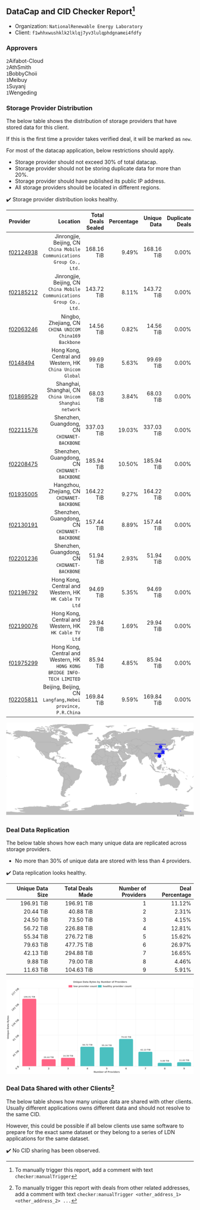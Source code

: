 ## DataCap and CID Checker Report[^1]
 - Organization: `NationalRenewable Energy Laboratory`
 - Client: `f1whhxwushklk2lklqj7yv3lulqphdgnamei4fdfy`
### Approvers
`2`Aifabot-Cloud<br/>`2`AthSmith<br/>`1`BobbyChoii<br/>`1`Meibuy<br/>`1`Suyanj<br/>`1`Wengeding

### Storage Provider Distribution
The below table shows the distribution of storage providers that have stored data for this client.

If this is the first time a provider takes verified deal, it will be marked as `new`.

For most of the datacap application, below restrictions should apply.
 - Storage provider should not exceed 30% of total datacap.
 - Storage provider should not be storing duplicate data for more than 20%.
 - Storage provider should have published its public IP address.
 - All storage providers should be located in different regions.

✔️ Storage provider distribution looks healthy.

| Provider                                              |                                                                    Location | Total Deals Sealed | Percentage | Unique Data | Duplicate Deals |
| :---------------------------------------------------- | --------------------------------------------------------------------------: | -----------------: | ---------: | ----------: | --------------: |
| [f02124938](https://filfox.info/en/address/f02124938) |   Jinrongjie, Beijing, CN<br/>`China Mobile Communications Group Co., Ltd.` |         168.16 TiB |      9.49% |  168.16 TiB |           0.00% |
| [f02185212](https://filfox.info/en/address/f02185212) |   Jinrongjie, Beijing, CN<br/>`China Mobile Communications Group Co., Ltd.` |         143.72 TiB |      8.11% |  143.72 TiB |           0.00% |
| [f02063246](https://filfox.info/en/address/f02063246) |                   Ningbo, Zhejiang, CN<br/>`CHINA UNICOM China169 Backbone` |          14.56 TiB |      0.82% |   14.56 TiB |           0.00% |
| [f0148494](https://filfox.info/en/address/f0148494)   |                Hong Kong, Central and Western, HK<br/>`China Unicom Global` |          99.69 TiB |      5.63% |   99.69 TiB |           0.00% |
| [f01869529](https://filfox.info/en/address/f01869529) |                  Shanghai, Shanghai, CN<br/>`China Unicom Shanghai network` |          68.03 TiB |      3.84% |   68.03 TiB |           0.00% |
| [f02211576](https://filfox.info/en/address/f02211576) |                             Shenzhen, Guangdong, CN<br/>`CHINANET-BACKBONE` |         337.03 TiB |     19.03% |  337.03 TiB |           0.00% |
| [f02208475](https://filfox.info/en/address/f02208475) |                             Shenzhen, Guangdong, CN<br/>`CHINANET-BACKBONE` |         185.94 TiB |     10.50% |  185.94 TiB |           0.00% |
| [f01935005](https://filfox.info/en/address/f01935005) |                              Hangzhou, Zhejiang, CN<br/>`CHINANET-BACKBONE` |         164.22 TiB |      9.27% |  164.22 TiB |           0.00% |
| [f02130191](https://filfox.info/en/address/f02130191) |                             Shenzhen, Guangdong, CN<br/>`CHINANET-BACKBONE` |         157.44 TiB |      8.89% |  157.44 TiB |           0.00% |
| [f02201236](https://filfox.info/en/address/f02201236) |                             Shenzhen, Guangdong, CN<br/>`CHINANET-BACKBONE` |          51.94 TiB |      2.93% |   51.94 TiB |           0.00% |
| [f02196792](https://filfox.info/en/address/f02196792) |                    Hong Kong, Central and Western, HK<br/>`HK Cable TV Ltd` |          94.69 TiB |      5.35% |   94.69 TiB |           0.00% |
| [f02190076](https://filfox.info/en/address/f02190076) |                    Hong Kong, Central and Western, HK<br/>`HK Cable TV Ltd` |          29.94 TiB |      1.69% |   29.94 TiB |           0.00% |
| [f01975299](https://filfox.info/en/address/f01975299) | Hong Kong, Central and Western, HK<br/>`HONG KONG BRIDGE INFO-TECH LIMITED` |          85.94 TiB |      4.85% |   85.94 TiB |           0.00% |
| [f02205811](https://filfox.info/en/address/f02205811) |               Beijing, Beijing, CN<br/>`Langfang,Hebei province, P.R.China` |         169.84 TiB |      9.59% |  169.84 TiB |           0.00% |

<img src="https://raw.githubusercontent.com/data-preservation-programs/filplus-checker-assets/main/filecoin-project/filecoin-plus-large-datasets/issues/1997/1689665292690.png"/>

### Deal Data Replication
The below table shows how each many unique data are replicated across storage providers.

- No more than 30% of unique data are stored with less than 4 providers.

✔️ Data replication looks healthy.

| Unique Data Size | Total Deals Made | Number of Providers | Deal Percentage |
| ---------------: | ---------------: | ------------------: | --------------: |
|       196.91 TiB |       196.91 TiB |                   1 |          11.12% |
|        20.44 TiB |        40.88 TiB |                   2 |           2.31% |
|        24.50 TiB |        73.50 TiB |                   3 |           4.15% |
|        56.72 TiB |       226.88 TiB |                   4 |          12.81% |
|        55.34 TiB |       276.72 TiB |                   5 |          15.62% |
|        79.63 TiB |       477.75 TiB |                   6 |          26.97% |
|        42.13 TiB |       294.88 TiB |                   7 |          16.65% |
|         9.88 TiB |        79.00 TiB |                   8 |           4.46% |
|        11.63 TiB |       104.63 TiB |                   9 |           5.91% |

<img src="https://raw.githubusercontent.com/data-preservation-programs/filplus-checker-assets/main/filecoin-project/filecoin-plus-large-datasets/issues/1997/1689665293633.png"/>

### Deal Data Shared with other Clients[^3]
The below table shows how many unique data are shared with other clients.
Usually different applications owns different data and should not resolve to the same CID.

However, this could be possible if all below clients use same software to prepare for the exact same dataset or they belong to a series of LDN applications for the same dataset.

✔️ No CID sharing has been observed.

[^1]: To manually trigger this report, add a comment with text `checker:manualTrigger`

[^2]: Deals from those addresses are combined into this report as they are specified with `checker:manualTrigger`

[^3]: To manually trigger this report with deals from other related addresses, add a comment with text `checker:manualTrigger <other_address_1> <other_address_2> ...`
